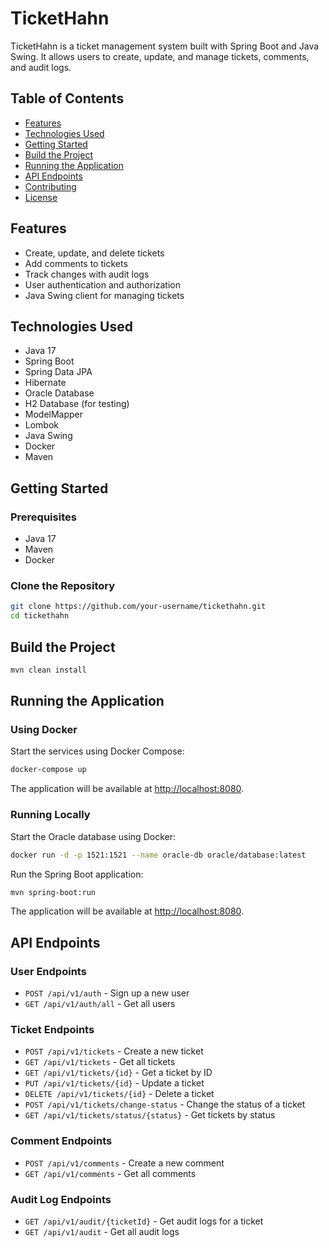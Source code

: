# TicketHahn

TicketHahn is a ticket management system built with Spring Boot and Java Swing. It allows users to create, update, and manage tickets, comments, and audit logs.

## Table of Contents

- [Features](#features)
- [Technologies Used](#technologies-used)
- [Getting Started](#getting-started)
- [Build the Project](#build-the-project)
- [Running the Application](#running-the-application)
- [API Endpoints](#api-endpoints)
- [Contributing](#contributing)
- [License](#license)

## Features

- Create, update, and delete tickets
- Add comments to tickets
- Track changes with audit logs
- User authentication and authorization
- Java Swing client for managing tickets

## Technologies Used

- Java 17
- Spring Boot
- Spring Data JPA
- Hibernate
- Oracle Database
- H2 Database (for testing)
- ModelMapper
- Lombok
- Java Swing
- Docker
- Maven

## Getting Started

### Prerequisites

- Java 17
- Maven
- Docker

### Clone the Repository

```sh
git clone https://github.com/your-username/tickethahn.git
cd tickethahn
```

## Build the Project

```sh
mvn clean install
```

## Running the Application

### Using Docker

Start the services using Docker Compose:

```sh
docker-compose up
```

The application will be available at [http://localhost:8080](http://localhost:8080).

### Running Locally

Start the Oracle database using Docker:

```sh
docker run -d -p 1521:1521 --name oracle-db oracle/database:latest
```

Run the Spring Boot application:

```sh
mvn spring-boot:run
```

The application will be available at [http://localhost:8080](http://localhost:8080).

## API Endpoints

### User Endpoints

- `POST /api/v1/auth` - Sign up a new user
- `GET /api/v1/auth/all` - Get all users

### Ticket Endpoints

- `POST /api/v1/tickets` - Create a new ticket
- `GET /api/v1/tickets` - Get all tickets
- `GET /api/v1/tickets/{id}` - Get a ticket by ID
- `PUT /api/v1/tickets/{id}` - Update a ticket
- `DELETE /api/v1/tickets/{id}` - Delete a ticket
- `POST /api/v1/tickets/change-status` - Change the status of a ticket
- `GET /api/v1/tickets/status/{status}` - Get tickets by status

### Comment Endpoints

- `POST /api/v1/comments` - Create a new comment
- `GET /api/v1/comments` - Get all comments

### Audit Log Endpoints

- `GET /api/v1/audit/{ticketId}` - Get audit logs for a ticket
- `GET /api/v1/audit` - Get all audit logs